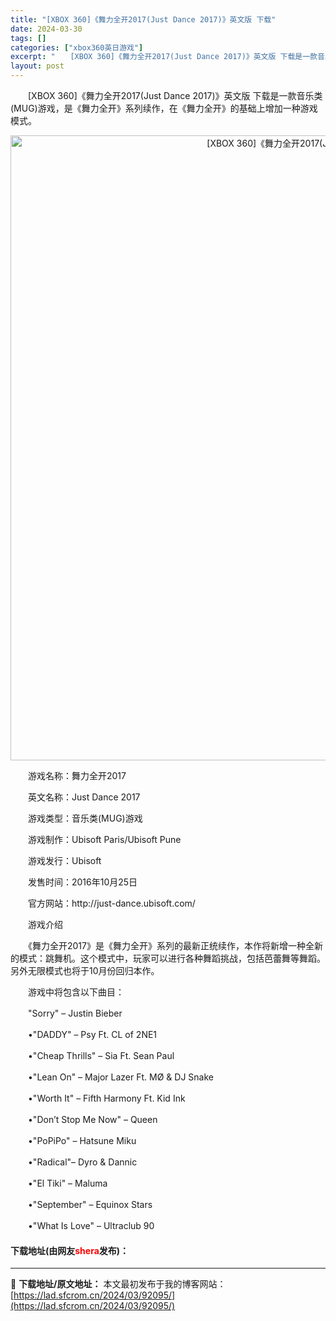 ```yaml
---
title: "[XBOX 360]《舞力全开2017(Just Dance 2017)》英文版 下载"
date: 2024-03-30
tags: []
categories: ["xbox360英日游戏"]
excerpt: "　　[XBOX 360]《舞力全开2017(Just Dance 2017)》英文版 下载是一款音乐类(MUG)游戏，是《舞力全开》系列续作，在《舞力全开》的基础上增加一种游戏模式。 　　游戏名称：舞力全开2017 　　英文名称：Just Dance 2017 　　游戏类型：音乐类(MUG)游戏 　&hellip;"
layout: post
---
```


 <p>　　[XBOX 360]《舞力全开2017(Just Dance 2017)》英文版 下载是一款音乐类(MUG)游戏，是《舞力全开》系列续作，在《舞力全开》的基础上增加一种游戏模式。</p> <p align="center"><img align="" border="0" src="https://lad.sfcrom.cn/wp-content/uploads/2024/03/20240330_6607d77d39b8c.webp" width="1000" alt="[XBOX 360]《舞力全开2017(Just Dance 2017)》英文版 下载" /></p> <p>　　游戏名称：舞力全开2017</p> <p>　　英文名称：Just Dance 2017</p> <p>　　游戏类型：音乐类(MUG)游戏</p> <p>　　游戏制作：Ubisoft Paris/Ubisoft Pune</p> <p>　　游戏发行：Ubisoft</p> <p>　　发售时间：2016年10月25日</p> <p>　　官方网站：http://just-dance.ubisoft.com/</p> <p>　　游戏介绍</p> <p>　　《舞力全开2017》是《舞力全开》系列的最新正统续作，本作将新增一种全新的模式：跳舞机。这个模式中，玩家可以进行各种舞蹈挑战，包括芭蕾舞等舞蹈。另外无限模式也将于10月份回归本作。</p> <p>　　游戏中将包含以下曲目：</p> <p>　　&quot;Sorry&quot; &ndash; Justin Bieber</p> <p>　　&bull;&quot;DADDY&quot; &ndash; Psy Ft. CL of 2NE1</p> <p>　　&bull;&quot;Cheap Thrills&quot; &ndash; Sia Ft. Sean Paul</p> <p>　　&bull;&quot;Lean On&quot; &ndash; Major Lazer Ft. M&Oslash; &amp; DJ Snake</p> <p>　　&bull;&quot;Worth It&quot; &ndash; Fifth Harmony Ft. Kid Ink</p> <p>　　&bull;&quot;Don&rsquo;t Stop Me Now&quot; &ndash; Queen</p> <p>　　&bull;&quot;PoPiPo&quot; &ndash; Hatsune Miku</p> <p>　　&bull;&quot;Radical&quot;&ndash; Dyro &amp; Dannic</p> <p>　　&bull;&quot;El Tiki&quot; &ndash; Maluma</p> <p>　　&bull;&quot;September&quot; &ndash; Equinox Stars</p> <p>　　&bull;&quot;What Is Love&quot; &ndash; Ultraclub 90</p> <p><h4>下载地址(由网友<font color="red">shera</font>发布)：</h4></p> 

---
📖 **下载地址/原文地址：** 本文最初发布于我的博客网站：[https://lad.sfcrom.cn/2024/03/92095/](https://lad.sfcrom.cn/2024/03/92095/)
